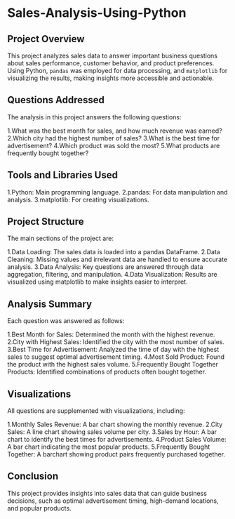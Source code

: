 # Sales-Analysis-Using-Python

## Project Overview

This project analyzes sales data to answer important business questions about sales performance, 
customer behavior, and product preferences. Using Python, `pandas` was employed for data processing, 
and `matplotlib` for visualizing the results, making insights more accessible and actionable.

## Questions Addressed

The analysis in this project answers the following questions:

1.What was the best month for sales, and how much revenue was earned?
2.Which city had the highest number of sales?
3.What is the best time for advertisement?
4.Which product was sold the most?
5.What products are frequently bought together?

## Tools and Libraries Used

1.Python: Main programming language.
2.pandas: For data manipulation and analysis.
3.matplotlib: For creating visualizations.

## Project Structure

The main sections of the project are:

1.Data Loading: The sales data is loaded into a pandas DataFrame.
2.Data Cleaning: Missing values and irrelevant data are handled to ensure accurate analysis.
3.Data Analysis: Key questions are answered through data aggregation, filtering, and manipulation.
4.Data Visualization: Results are visualized using matplotlib to make insights easier to interpret.

## Analysis Summary

Each question was answered as follows:

1.Best Month for Sales: Determined the month with the highest revenue.
2.City with Highest Sales: Identified the city with the most number of sales.
3.Best Time for Advertisement: Analyzed the time of day with the highest sales to suggest optimal advertisement timing.
4.Most Sold Product: Found the product with the highest sales volume.
5.Frequently Bought Together Products: Identified combinations of products often bought together.

## Visualizations

All questions are supplemented with visualizations, including:

1.Monthly Sales Revenue: A bar chart showing the monthly revenue.
2.City Sales: A line chart showing sales volume per city.
3.Sales by Hour: A bar chart to identify the best times for advertisements.
4.Product Sales Volume: A bar chart indicating the most popular products.
5.Frequently Bought Together: A barchart showing product pairs frequently purchased together.

## Conclusion

This project provides insights into sales data that can guide business decisions, 
such as optimal advertisement timing, high-demand locations, and popular products. 



